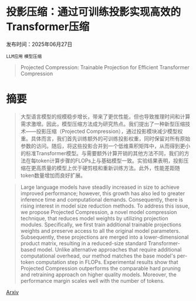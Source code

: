 # 投影压缩：通过可训练投影实现高效的Transformer压缩

发布时间：2025年06月27日

`LLM应用` `模型压缩`

> Projected Compression: Trainable Projection for Efficient Transformer Compression

# 摘要

> 大型语言模型的规模稳步增长，带来了更优性能，但也导致推理时间和计算需求激增。因此，模型压缩方法成为研究热点。我们提出了一种新型压缩技术——投影压缩（Projected Compression），通过投影模块减少模型权重。具体而言，我们首先训练额外的可训练投影权重，同时保留对所有原始参数的访问。随后，将这些投影合并到一个低维乘积矩阵中，从而得到更小的标准Transformer模型。与需要额外计算开销的其他方法不同，我们的方法在每token计算步骤的FLOPs上与基础模型一致。实验结果表明，投影压缩在更高质量的模型上优于硬剪枝和重新训练方法。此外，性能差距随token数量增加而良好扩展。

> Large language models have steadily increased in size to achieve improved performance; however, this growth has also led to greater inference time and computational demands. Consequently, there is rising interest in model size reduction methods. To address this issue, we propose Projected Compression, a novel model compression technique, that reduces model weights by utilizing projection modules. Specifically, we first train additional trainable projections weights and preserve access to all the original model parameters. Subsequently, these projections are merged into a lower-dimensional product matrix, resulting in a reduced-size standard Transformer-based model. Unlike alternative approaches that require additional computational overhead, our method matches the base model's per-token computation step in FLOPs. Experimental results show that Projected Compression outperforms the comparable hard pruning and retraining approach on higher quality models. Moreover, the performance margin scales well with the number of tokens.

[Arxiv](https://arxiv.org/abs/2506.22255)